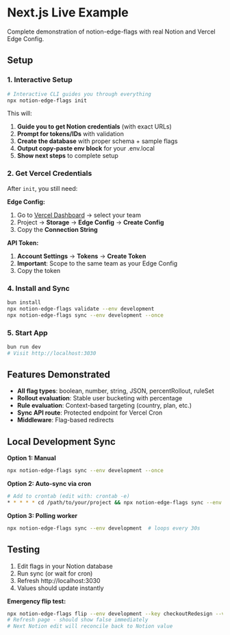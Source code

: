 # Next.js Live Example

Complete demonstration of notion-edge-flags with real Notion and Vercel Edge Config.

## Setup

### 1. Interactive Setup
```bash
# Interactive CLI guides you through everything
npx notion-edge-flags init
```

This will:
1. **Guide you to get Notion credentials** (with exact URLs)
2. **Prompt for tokens/IDs** with validation
3. **Create the database** with proper schema + sample flags
4. **Output copy-paste env block** for your .env.local
5. **Show next steps** to complete setup

### 2. Get Vercel Credentials
After `init`, you still need:

**Edge Config:**
1. Go to [Vercel Dashboard](https://vercel.com/dashboard) → select your team
2. Project → **Storage** → **Edge Config** → **Create Config**  
3. Copy the **Connection String**

**API Token:**
1. **Account Settings** → **Tokens** → **Create Token**
2. **Important**: Scope to the same team as your Edge Config
3. Copy the token

### 4. Install and Sync
```bash
bun install
npx notion-edge-flags validate --env development
npx notion-edge-flags sync --env development --once
```

### 5. Start App
```bash
bun run dev
# Visit http://localhost:3030
```

## Features Demonstrated

- **All flag types**: boolean, number, string, JSON, percentRollout, ruleSet
- **Rollout evaluation**: Stable user bucketing with percentage
- **Rule evaluation**: Context-based targeting (country, plan, etc.)
- **Sync API route**: Protected endpoint for Vercel Cron
- **Middleware**: Flag-based redirects

## Local Development Sync

**Option 1: Manual**
```bash
npx notion-edge-flags sync --env development --once
```

**Option 2: Auto-sync via cron**
```bash
# Add to crontab (edit with: crontab -e)
* * * * * cd /path/to/your/project && npx notion-edge-flags sync --env development --once >/dev/null 2>&1
```

**Option 3: Polling worker**
```bash
npx notion-edge-flags sync --env development  # loops every 30s
```

## Testing

1. Edit flags in your Notion database
2. Run sync (or wait for cron)
3. Refresh http://localhost:3030 
4. Values should update instantly

**Emergency flip test:**
```bash
npx notion-edge-flags flip --env development --key checkoutRedesign --value false
# Refresh page - should show false immediately
# Next Notion edit will reconcile back to Notion value
```

